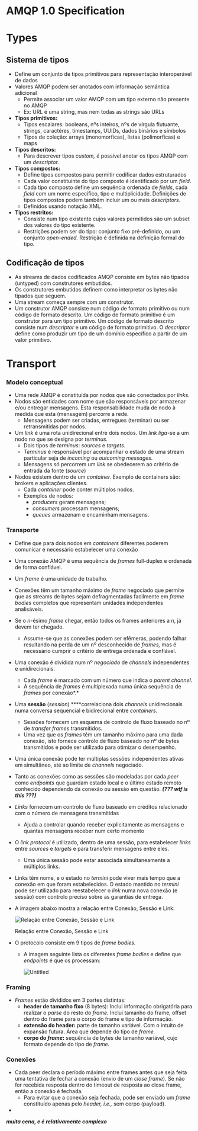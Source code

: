 # AMQP 1.0 Specification

# Types

## Sistema de tipos

- Define um conjunto de tipos primitivos para representação interoperável de dados
- Valores AMQP podem ser anotados com informação semântica adicional
    - Permite associar um valor AMQP com um tipo externo não presente no AMQP
    - Ex: URL é uma string, mas nem todas as strings são URLs
- **Tipos primitivos:**
    - Tipos escalares: booleans, nºs inteiros, nºs de vírgula flutuante, strings, caractéres, timestamps, UUIDs, dados binários e símbolos
    - Tipos de coleção: arrays (monomorficas), listas (polimorficas) e maps
- **Tipos descritos:**
    - Para descrever tipos *custom,* é possível anotar os tipos AMQP com um *descriptor.*
- **Tipos compostos:**
    - Define tipos compostos para permitir codificar dados estruturados
    - Cada valor constituinte do tipo composto é identificado por um *field*.
    - Cada tipo composto define um sequência ordenada de *fields*, cada *field* com um nome específico, tipo e multiplicidade.  Definições de tipos compostos podem também incluir um ou mais *descriptors*.
    - Definidos usando notação XML.
- **Tipos restritos:**
    - Consiste num tipo existente cujos valores permitidos são um subset dos valores do tipo existente.
    - Restrições podem ser do tipo: conjunto fixo pré-definido, ou um conjunto *open-ended.* Restrição é definida na definição formal do tipo.

## Codificação de tipos

- As streams de dados codificados AMQP consiste em bytes não tipados (untyped) com construtores embutidos.
- Os construtores embutidos definem como interpretar os bytes não tipados que seguem.
- Uma stream começa sempre com um construtor.
- Um construtor AMQP consiste num código de formato primitivo ou num código de formato descrito. Um código de formato primitivo é um construtor para um tipo primitivo. Um código de formato descrito consiste num *descriptor* e um código de formato primitivo. O *descriptor* define como produzir um tipo de um domínio específico a partir de um valor primitivo.

# Transport

### Modelo conceptual

- Uma rede AMQP é constituída por nodos que são conectados por *links*.
- Nodos são entidades com nome que são responsáveis por armazenar e/ou entregar mensagens. Esta responsabilidade muda de nodo à medida que esta (mensagem) percorre a rede.
    - Mensagens podem ser criadas, entregues (terminar) ou ser retransmitidas por nodos.
- Um *link* é uma rota unidirecional entre dois nodos. Um *link liga*-se a um nodo no que se designa por *terminus.*
    - Dois tipos de *terminus*: *sources* e *targets.*
    - *Terminus* é responsável por acompanhar o estado de uma stream particular seja de *incoming* ou *outcoming messages.*
    - Mensagens só percorrem um *link* se obedecerem ao critério de entrada da fonte (*source*)
- Nodos existem dentro de um *container.* Exemplo de containers são: brokers e aplicações clientes.
    - Cada *container* pode conter múltiplos nodos.
    - Exemplos de nodos:
        - *producers* geram mensagens;
        - *consumers* processam mensagens;
        - *queues* armazenam e encaminham mensagens.

### Transporte

- Define que para dois nodos em *containers* diferentes poderem comunicar é necessário estabelecer uma conexão
- Uma conexão AMQP é uma sequência de *frames* full-duplex e ordenada de forma confiável.
- Um *frame* é uma unidade de trabalho.
- Conexões têm um tamanho máximo de *frame* negociado que permite que as streams de bytes sejam defragmentadas facilmente em *frame bodies* completos que representam unidades independentes analisáveis.
- Se o *n*-ésimo *frame* chegar, então todos os frames anteriores a *n*, já devem ter chegado.
    - Assume-se que as conexões podem ser efêmeras, podendo falhar resultando na perda de um nº desconhecido de *frames,* mas é necessário cumprir o critério de entrega ordenada e confiável.
- Uma conexão é dividida num nº *negociado* de *channels* independentes e unidirecionais.
    - Cada *frame* é marcado com um número que indica o *parent channel*.
    - A sequência de *frames* é multiplexada numa única sequência de *frames* por conexão*.*
- Uma **sessão** (*session*) ****correlaciona dois *channels* unidirecionais numa conversa sequencial e bidirecional entre *containers.*
    - Sessões fornecem um esquema de controlo de fluxo baseado no nº de *transfer frames* transmitidos.
    - Uma vez que os *frames* têm um tamanho máximo para uma dada conexão, isto fornece controlo de fluxo baseado no nº de bytes transmitidos e pode ser utilizado para otimizar o desempenho.
- Uma única conexão pode ter múltiplas sessões independentes ativas em simultâneo, até ao limite de *channels* negociado.
- Tanto as conexões como as sessões são modeladas por cada *peer* como *endpoints* que guardam estado local e o último estado remoto conhecido dependendo da conexão ou sessão em questão. ***(??? wtf is this ???)***
- *Links* fornecem um controlo de fluxo baseado em créditos relacionado com o número de mensagens transmitidas
    - Ajuda a controlar quando receber explicitamente as mensagens e quantas mensagens receber num certo momento
- O *link protocol* é utilizado, dentro de uma sessão, para estabelecer *links* entre *sources* e *targets* e para transferir mensagens entre eles.
    - Uma única sessão pode estar associada simultaneamente a múltiplos links.
- Links têm nome, e o estado no *termini* pode viver mais tempo que a conexão em que foram estabelecidos. O estado mantido no *termini* pode ser utilizado para reestabelecer o *link* numa nova conexão (e sessão) com controlo preciso sobre as garantias de entrega.
- A imagem abaixo mostra a relação entre Conexão, Sessão e Link:
    
    ![Relação entre Conexão, Sessão e Link](Tese/Estudo%20da%20arte%20(MOMs)/AMQP%20anterior/AMQP%201%200%20Specification/Untitled.png)
    
    Relação entre Conexão, Sessão e Link
    
- O protocolo consiste em 9 tipos de *frame bodies.*
    - A imagem seguinte lista os diferentes *frame bodies* e define que *endpoints* é que os processam:
        
        ![Untitled](Tese/Estudo%20da%20arte%20(MOMs)/AMQP%20anterior/AMQP%201%200%20Specification/Untitled%201.png)
        
    

### Framing

- *Frames* estão divididos em 3 partes distintas:
    - **header de tamanho fixo** (8 bytes): Inclui informação obrigatória para realizar o *parse* do resto do *frame.* Inclui tamanho do frame, offset dentro do frame para o corpo do frame e tipo de informação.
    - **extensão do header:** parte de tamanho variável. Com o intuito de expansão futura. Área que depende do tipo de *frame.*
    - **corpo do *frame*:** sequência de bytes de tamanho variável, cujo formato depende do tipo de *frame.*

### Conexões

- Cada peer declara o período máximo entre frames antes que seja feita uma tentativa de fechar a conexão (envio de um *close frame*). Se não for recebida resposta dentro do timeout de resposta ao close frame, então a conexão é fechada.
    - Para evitar que a conexão seja fechada, pode ser enviado um *frame* constituído apenas pelo *header, i.e.,* sem corpo (payload).
- 

***muita cena, e é relativamente complexo***